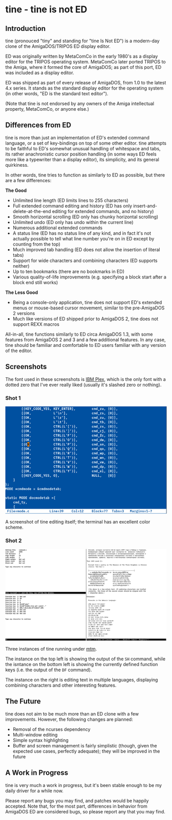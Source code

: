 # tine - tine is not ED

## Introduction
tine (pronouced "tiny" and standing for "tine Is Not ED") is a modern-day
clone of the AmigaDOS/TRIPOS ED display editor.

ED was originally written by MetaComCo in the early 1980's as a display
editor for the TRIPOS operating system. MetaComCo later ported TRIPOS
to the Amiga, where it formed the core of AmigaDOS; as part of this
port, ED was included as a display editor.

ED was shipped as part of every release of AmigaDOS, from 1.0 to the latest
4.x series. It stands as the standard display editor for the operating
system (in other words, "ED is the standard text editor").

(Note that tine is not endorsed by any owners of the Amiga intellectual property,
MetaComCo, or anyone else.)

## Differences from ED
tine is more than just an implementation of ED's extended command language,
or a set of key-bindings on top of some other editor.
tine attempts to be faithful to ED's somewhat unusual handling of whitespace and tabs,
its rather anachronistic cursor position handling (in some ways ED feels more like a
typewriter than a display editor), its simplicity, and its general quirkiness.

In other words, tine tries to function as similarly to ED as possible,
but there are a few differences:

**The Good**
- Unlimited line length (ED limits lines to 255 characters)
- Full extended command editing and history (ED has only insert-and-delete-at-the-end
  editing for extended commands, and no history)
- Smooth horizontal scrolling (ED only has chunky horizontal scrolling)
- Unlimited undo (ED only has undo within the current line)
- Numerous additional extended commands
- A status line (ED has no status line of any kind, and in fact it's not actually possible to tell what line number you're on in ED except by counting from the top)
- Much improved tab handling (ED does not allow the insertion of literal tabs)
- Support for wide characters and combining characters (ED supports neither)
- Up to ten bookmarks (there are no bookmarks in ED)
- Various quality-of-life improvements (e.g. specifying a block start after a block end still works)

**The Less Good**
- Being a console-only application, tine does not support ED's extended menus or
  mouse-based cursor movement, similar to the pre-AmigaDOS 2 versions
- Much like versions of ED shipped prior to AmigaDOS 2, tine does not support
  REXX macros

All-in-all, tine functions similarly to ED circa AmigaDOS 1.3, with some features from
AmigaDOS 2 and 3 and a few additional features. In any case, tine should be familiar and
comfortable to ED users familiar with any version of the editor.

## Screenshots
The font used in these screenshots is [IBM Plex](https://www.ibm.com/plex/),
which is the only font with a dotted zero that I've ever really liked
(usually it's slashed zero or nothing).

### Shot 1
![Screenshot of tine](tine.png)

A screenshot of tine editing itself;
the terminal has an excellent color scheme.

### Shot 2
![Another screenshot of tine](bigshot.png)

Three instances of tine running under [mtm](https://github.com/deadpixi/mtm).

The instance on the top left is showing the output of the `SH` command,
while the isntance on the bottom left is showing the currently defined
function keys (i.e. the output of the `DF` command).

The instance on the right is editing text in multiple languages,
displaying combining characters and other interesting features.

## The Future

tine does not aim to be much more than an ED clone with a few improvements.
However, the following changes are planned:

- Removal of the ncurses dependency
- Multi-window editing
- Simple syntax highlighting
- Buffer and screen management is fairly simplistic (though, given the expected use cases, perfectly adequate);
  they will be improved in the future

## A Work in Progress

tine is very much a work in progress,
but it's been stable enough to be my daily driver for a while now.

Please report any bugs you may find, and patches would be happily accepted.
Note that, for the most part, differences in behavior from AmigaDOS ED are considered bugs,
so please report any that you may find.
